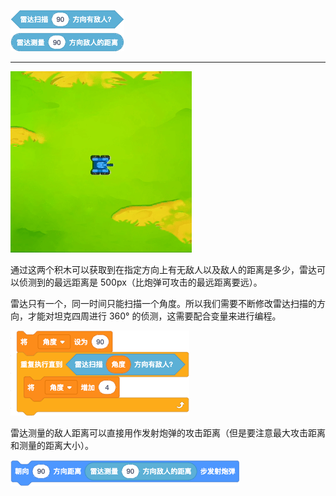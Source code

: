 ![](../_media/scan.png "侦测敌人方位")

---

![](../_media/scan.gif)

<!-- slide:break-40 -->

通过这两个积木可以获取到在指定方向上有无敌人以及敌人的距离是多少，雷达可以侦测到的最远距离是 500px（比炮弹可攻击的最远距离要远）。

雷达只有一个，同一时间只能扫描一个角度。所以我们需要不断修改雷达扫描的方向，才能对坦克四周进行 360° 的侦测，这需要配合变量来进行编程。

![](../_media/scan360.png "全方位雷达扫描")

雷达测量的敌人距离可以直接用作发射炮弹的攻击距离（但是要注意最大攻击距离和测量的距离大小）。

![](../_media/scan-attack.png)
